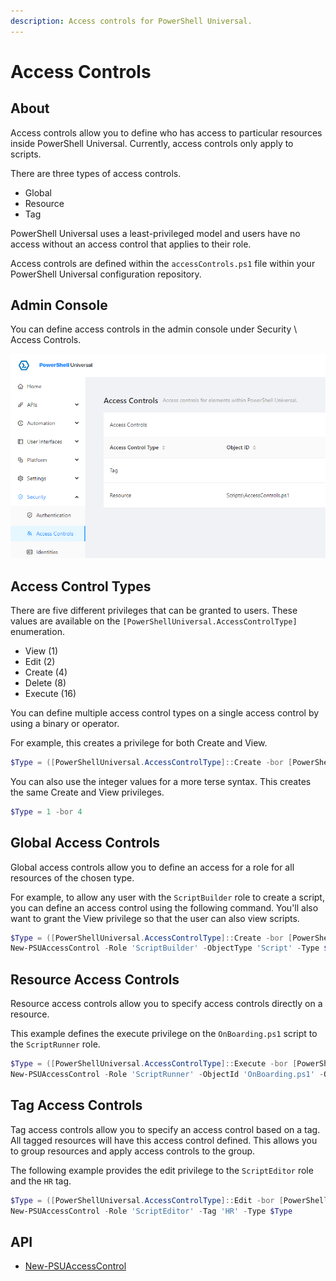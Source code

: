 ```yaml
---
description: Access controls for PowerShell Universal.
---
```


# Access Controls

## About

Access controls allow you to define who has access to particular resources inside PowerShell Universal. Currently, access controls only apply to scripts.&#x20;

There are three types of access controls.&#x20;

* Global
* Resource
* Tag

PowerShell Universal uses a least-privileged model and users have no access without an access control that applies to their role.&#x20;

Access controls are defined within the `accessControls.ps1` file within your PowerShell Universal configuration repository.&#x20;

## Admin Console

You can define access controls in the admin console under Security \ Access Controls.&#x20;

![](<../../.gitbook/assets/image (317).png>)

## Access Control Types

There are five different privileges that can be granted to users. These values are available on the `[PowerShellUniversal.AccessControlType]` enumeration.&#x20;

* View (1)
* Edit (2)
* Create (4)
* Delete (8)
* Execute (16)

You can define multiple access control types on a single access control by using a binary or operator.

For example, this creates a privilege for both Create and View.&#x20;

```powershell
$Type = ([PowerShellUniversal.AccessControlType]::Create -bor [PowerShellUniversal.AccessControlType]::View)
```

You can also use the integer values for a more terse syntax. This creates the same Create and View privileges.

```powershell
$Type = 1 -bor 4
```

## Global Access Controls

Global access controls allow you to define an access for a role for all resources of the chosen type.&#x20;

For example, to allow any user with the `ScriptBuilder` role to create a script, you can define an access control using the following command. You'll also want to grant the View privilege so that the user can also view scripts.&#x20;

```powershell
$Type = ([PowerShellUniversal.AccessControlType]::Create -bor [PowerShellUniversal.AccessControlType]::View)
New-PSUAccessControl -Role 'ScriptBuilder' -ObjectType 'Script' -Type $Type
```

## Resource Access Controls

Resource access controls allow you to specify access controls directly on a resource.&#x20;

This example defines the execute privilege on the `OnBoarding.ps1` script to the `ScriptRunner` role.&#x20;

```powershell
$Type = ([PowerShellUniversal.AccessControlType]::Execute -bor [PowerShellUniversal.AccessControlType]::View)
New-PSUAccessControl -Role 'ScriptRunner' -ObjectId 'OnBoarding.ps1' -ObjectType 'Script' -Type $Type
```

## Tag Access Controls

Tag access controls allow you to specify an access control based on a tag. All tagged resources will have this access control defined. This allows you to group resources and apply access controls to the group.&#x20;

The following example provides the edit privilege to the `ScriptEditor` role and the `HR` tag.

```powershell
$Type = ([PowerShellUniversal.AccessControlType]::Edit -bor [PowerShellUniversal.AccessControlType]::View)
New-PSUAccessControl -Role 'ScriptEditor' -Tag 'HR' -Type $Type
```

## API&#x20;

* [New-PSUAccessControl](https://github.com/ironmansoftware/universal-docs/blob/master/cmdlets/New-PSUAccessControl.txt)
